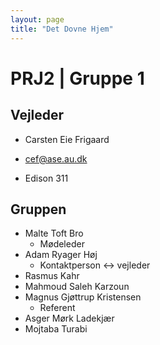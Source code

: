 ```yaml
---
layout: page
title: "Det Dovne Hjem"
---
```


# PRJ2 | Gruppe 1

## Vejleder

- Carsten Eie Frigaard

- cef@ase.au.dk

- Edison 311

## Gruppen

- Malte Toft Bro
  - Mødeleder
- Adam Ryager Høj
  - Kontaktperson :left_right_arrow: vejleder
- Rasmus Kahr
- Mahmoud Saleh Karzoun
- Magnus Gjøttrup Kristensen
  - Referent
- Asger Mørk Ladekjær
- Mojtaba Turabi
